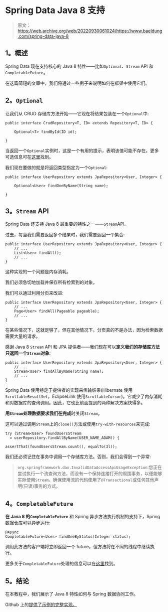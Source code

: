 # Spring Data Java 8 支持

> 原文：<https://web.archive.org/web/20220930061024/https://www.baeldung.com/spring-data-java-8>

## **1。概述**

Spring Data 现在支持核心的 Java 8 特性——比如`Optional`、`Stream` API 和`CompletableFuture`。

在这篇简短的文章中，我们将通过一些例子来说明如何在框架中使用它们。

## **2。`Optional`**

让我们从 CRUD 存储库方法开始——它现在将结果包装在一个`Optional`中:

```
public interface CrudRepository<T, ID> extends Repository<T, ID> {

    Optional<T> findById(ID id);

}
```

当返回一个`Optional`实例时，这是一个有用的提示，表明该值可能不存在。更多可选信息可在[这里](/web/20220626202127/https://www.baeldung.com/java-optional)找到。

我们现在要做的就是将返回类型指定为一个`Optional`:

```
public interface UserRepository extends JpaRepository<User, Integer> {

    Optional<User> findOneByName(String name);

} 
```

## **3。`Stream` API**

Spring Data 还支持 Java 8 最重要的特性之一——`Stream`API。

过去，每当我们需要返回多个结果时，我们需要返回一个集合:

```
public interface UserRepository extends JpaRepository<User, Integer> {
    // ...
    List<User> findAll();
    // ...
}
```

这种实现的一个问题是内存消耗。

我们必须急切地加载并保存所有检索到的对象。

我们可以通过利用分页来改进:

```
public interface UserRepository extends JpaRepository<User, Integer> {
    // ...
    Page<User> findAll(Pageable pageable);
    // ...
} 
```

在某些情况下，这就足够了，但在其他情况下，分页真的不是办法，因为检索数据需要大量的请求。

感谢 Java 8 `Stream` API 和 JPA 提供者——我们现在可以**定义我们的存储库方法只返回一个`Stream`对象**:

```
public interface UserRepository extends JpaRepository<User, Integer> {
    // ...
    Stream<User> findAllByName(String name);
    // ...
}
```

Spring Data 使用特定于提供者的实现来传输结果(Hibernate 使用`ScrollableResultSet`，EclipseLink 使用`ScrollableCursor`)。它减少了内存消耗和对数据库的查询调用。因此，它也比前面提到的两种解决方案快得多。

**用`Stream`处理数据要求我们在完成**时关闭`Stream`。

这可以通过调用`Stream`上的`close()`方法或使用`try-with-resources`来完成:

```
try (Stream<User> foundUsersStream 
  = userRepository.findAllByName(USER_NAME_ADAM)) {

assertThat(foundUsersStream.count(), equalTo(3l)); 
```

我们还必须记住在事务中调用一个存储库方法。否则，我们会得到一个异常:

> `org.springframework.dao.InvalidDataAccessApiUsageException`:您正在尝试执行一个流查询方法，而没有一个保持连接打开的周围事务，以便能够实际使用`Stream`。确保使用流的代码使用了`@Transactional`或任何其他声明(只读)事务的方式。

## **4。`CompletableFuture`**

**在 Java 8 的`CompletableFuture`** 和 Spring 异步方法执行机制的支持下，Spring 数据仓库可以异步运行:

```
@Async
CompletableFuture<User> findOneByStatus(Integer status); 
```

调用此方法的客户端将立即返回一个 future，但方法将在不同的线程中继续执行。

更多关于`CompletableFuture`处理的信息可以在[这里](/web/20220626202127/https://www.baeldung.com/java-completablefuture)找到。

## **5。结论**

在本教程中，我们展示了 Java 8 特性如何与 Spring 数据协同工作。

Github 上的[提供了示例的完整实现。](https://web.archive.org/web/20220626202127/https://github.com/eugenp/tutorials/tree/master/persistence-modules/spring-data-jpa-enterprise)